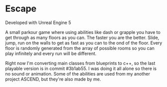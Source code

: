 # Escape

Developed with Unreal Engine 5


A small parkour game where using abilities like dash or grapple you have to get through as many floors as you can. The faster you are the better. Slide, jump, run on the walls to get as fast as you can to the ond of the floor. Every floor is randomly generated from the array of possible rooms so you can play infinitely and every run will be different.


Right now I'm converting main classes from blueprints to c++, so the last playable version is in commit #3b1ab55. I was doing it all alone so there is no sound or animation. Some of the abilities are used from my another project ASCEND, but they're also made by me.
